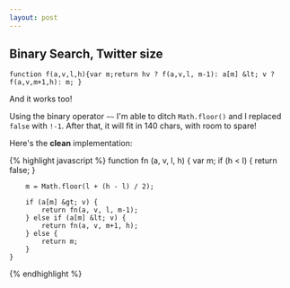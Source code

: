 ```yaml
---
layout: post
---
```


Binary Search, Twitter size
---------------------------

`function f(a,v,l,h){var m;return hv ? f(a,v,l, m-1): a[m] &lt; v ? f(a,v,m+1,h): m; }`

And it works too!

Using the binary operator `~~` I'm able to ditch `Math.floor()` and I replaced `false` with `!-1`. After that, it will fit in 140 chars, with room to spare!

Here's the **clean** implementation:

{% highlight javascript %}
    function fn (a, v, l, h) {
        var m;
        if (h &lt; l) {
            return false;
        } 

        m = Math.floor(l + (h - l) / 2);

        if (a[m] &gt; v) {
            return fn(a, v, l, m-1);
        } else if (a[m] &lt; v) {
            return fn(a, v, m+1, h);
        } else {
            return m;
        }
    }
{% endhighlight %}
